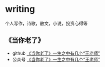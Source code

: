 # writing
个人写作，诗歌，散文，小说，投资心得等
## 《当你老了》
* github [《当你老了》一生之中有几个“王老师”](/whenyouareold/《当你老了》一生之中有几个“王老师”.md)
* 公众号 [《当你老了》一生之中有几个“王老师”](https://mp.weixin.qq.com/s/4k_yXxArhfFt5Bx9iauJDA)
